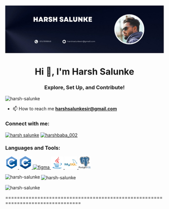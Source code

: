 ![logo](https://github.com/Harsh-Salunke/Harsh-Salunke/blob/main/WhatsApp%20Image%202024-09-22%20at%2018.20.18_1ac211a2.jpg)
<h1 align="center">Hi 👋, I'm Harsh Salunke</h1>
<h3 align="center">Explore, Set Up, and Contribute!</h3>

<p align="left"> <img src="https://komarev.com/ghpvc/?username=harsh-salunke&label=Profile%20views&color=0e75b6&style=flat" alt="harsh-salunke" /> </p>

- 📫 How to reach me **harshsalunkesir@gmail.com**

<h3 align="left">Connect with me:</h3>
<p align="left">
<a href="https://linkedin.com/in/harsh salunke" target="blank"><img align="center" src="https://raw.githubusercontent.com/rahuldkjain/github-profile-readme-generator/master/src/images/icons/Social/linked-in-alt.svg" alt="harsh salunke" height="30" width="40" /></a>
<a href="https://instagram.com/harshbaba_002" target="blank"><img align="center" src="https://raw.githubusercontent.com/rahuldkjain/github-profile-readme-generator/master/src/images/icons/Social/instagram.svg" alt="harshbaba_002" height="30" width="40" /></a>
</p>

<h3 align="left">Languages and Tools:</h3>
<p align="left"> <a href="https://www.cprogramming.com/" target="_blank" rel="noreferrer"> <img src="https://raw.githubusercontent.com/devicons/devicon/master/icons/c/c-original.svg" alt="c" width="40" height="40"/> </a> <a href="https://www.w3schools.com/cpp/" target="_blank" rel="noreferrer"> <img src="https://raw.githubusercontent.com/devicons/devicon/master/icons/cplusplus/cplusplus-original.svg" alt="cplusplus" width="40" height="40"/> </a> <a href="https://www.figma.com/" target="_blank" rel="noreferrer"> <img src="https://www.vectorlogo.zone/logos/figma/figma-icon.svg" alt="figma" width="40" height="40"/> </a> <a href="https://www.java.com" target="_blank" rel="noreferrer"> <img src="https://raw.githubusercontent.com/devicons/devicon/master/icons/java/java-original.svg" alt="java" width="40" height="40"/> </a> <a href="https://www.mysql.com/" target="_blank" rel="noreferrer"> <img src="https://raw.githubusercontent.com/devicons/devicon/master/icons/mysql/mysql-original-wordmark.svg" alt="mysql" width="40" height="40"/> </a> <a href="https://www.postgresql.org" target="_blank" rel="noreferrer"> <img src="https://raw.githubusercontent.com/devicons/devicon/master/icons/postgresql/postgresql-original-wordmark.svg" alt="postgresql" width="40" height="40"/> </a> </p>

<p><img align="left" src="https://github-readme-stats.vercel.app/api/top-langs?username=harsh-salunke&show_icons=true&locale=en&layout=compact" alt="harsh-salunke" /></p>

<p>&nbsp;<img align="center" src="https://github-readme-stats.vercel.app/api?username=harsh-salunke&show_icons=true&locale=en" alt="harsh-salunke" /></p>

<p><img align="center" src="https://github-readme-streak-stats.herokuapp.com/?user=harsh-salunke&" alt="harsh-salunke" /></p>================================================================================
  
